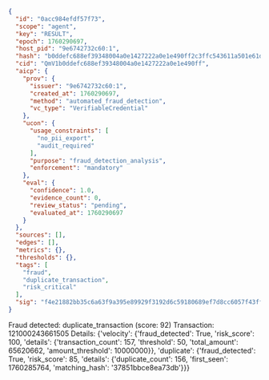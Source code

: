 ```json
{
  "id": "0acc984efdf57f73",
  "scope": "agent",
  "key": "RESULT",
  "epoch": 1760290697,
  "host_pid": "9e6742732c60:1",
  "hash": "b0ddefc688ef39348004a0e1427222a0e1e490ff2c3ffc543611a501e61d603b",
  "cid": "QmV1b0ddefc688ef39348004a0e1427222a0e1e490ff",
  "aicp": {
    "prov": {
      "issuer": "9e6742732c60:1",
      "created_at": 1760290697,
      "method": "automated_fraud_detection",
      "vc_type": "VerifiableCredential"
    },
    "ucon": {
      "usage_constraints": [
        "no_pii_export",
        "audit_required"
      ],
      "purpose": "fraud_detection_analysis",
      "enforcement": "mandatory"
    },
    "eval": {
      "confidence": 1.0,
      "evidence_count": 0,
      "review_status": "pending",
      "evaluated_at": 1760290697
    }
  },
  "sources": [],
  "edges": [],
  "metrics": {},
  "thresholds": {},
  "tags": [
    "fraud",
    "duplicate_transaction",
    "risk_critical"
  ],
  "sig": "f4e21882bb35c6a63f9a395e89929f3192d6c59180689ef7d8cc6057f43ffe71"
}
```

Fraud detected: duplicate_transaction (score: 92)
Transaction: 121000243661505
Details: {'velocity': {'fraud_detected': True, 'risk_score': 100, 'details': {'transaction_count': 157, 'threshold': 50, 'total_amount': 65620662, 'amount_threshold': 10000000}}, 'duplicate': {'fraud_detected': True, 'risk_score': 85, 'details': {'duplicate_count': 156, 'first_seen': 1760285764, 'matching_hash': '37851bbce8ea73db'}}}